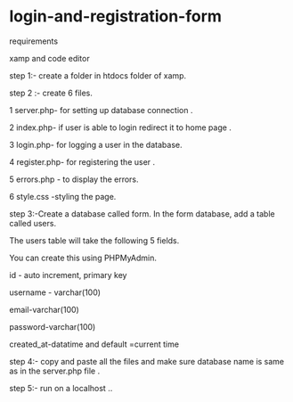 # login-and-registration-form

requirements 

xamp and code editor 

step 1:- create a folder  in htdocs folder of xamp.

step 2 :- create 6 files.


1 server.php- for setting up database connection .

2 index.php-  if user is able to login redirect it to home page .

3 login.php-  for logging a user in the database.

4 register.php-  for registering the user .

5 errors.php - to display the errors.

6 style.css -styling the page.

step 3:-Create a database called form. In the form database, add a table called users. 

The users table will take the following 5 fields.

You can create this using  PHPMyAdmin.

id  - auto increment, primary key

username - varchar(100)

email-varchar(100)

password-varchar(100)

created_at-datatime and default =current time


step 4:- copy and paste all the files and make sure database name is same as in the server.php file .


step 5:- run on a localhost ..


